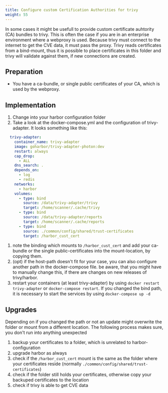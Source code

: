 ```yaml
---
title: Configure custom Certification Authorities for trivy
weight: 55
---
```


In some cases it might be usefull to provide custom certificate auhtority (CA) bundles to trivy. This is often the case if you are in an enterprise environment where a webproxy is used. Because trivy must connect to the internet to get the CVE data, it must pass the proxy. Trivy reads certificates from a bind-mount, thus it is possible to place certificates in this folder and trivy will validate against them, if new connections are created.

## Preparation
- You have a ca-bundle, or single public certificates of your CA, which is used by the webproxy.

## Implementation
1. Change into your harbor configuration folder
1. Take a look at the docker-compose.yml and the configuration of trivy-adapter. It looks something like this:
```yaml
  trivy-adapter:
    container_name: trivy-adapter
    image: goharbor/trivy-adapter-photon:dev
    restart: always
    cap_drop:
      - ALL
    dns_search: .
    depends_on:
      - log
      - redis
    networks:
      - harbor
    volumes:
      - type: bind
        source: /data/trivy-adapter/trivy
        target: /home/scanner/.cache/trivy
      - type: bind
        source: /data/trivy-adapter/reports
        target: /home/scanner/.cache/reports
      - type: bind
        source: ./common/config/shared/trust-certificates
        target: /harbor_cust_cert
```
1. note the binding which mounts to `/harbor_cust_cert` and add your ca-bundle or the single public-certificates into the mount-location, by copying them.
1. (opt) if the host-path doesn't fit for your case, you can also configure another path in the docker-compose file. be aware, that you might have to manually change this, if there are changes on new releases of trivy/harbor.
1. restart your containers (at least trivy-adapter) by using `docker restart trivy-adapter` or `docker-compose restart`. If you changed the bind path, it is necessary to start the services by using `docker-compose up -d`

## Upgrades
Depending on if you changed the path or not an update might overwrite the folder or mount from a different location. The following process makes sure, you don't run into anything unexpected
1. backup your certificates to a folder, which is unrelated to harbor-configuration
1. upgrade harbor as always
1. check if the `/harbor_cust_cert` mount is the same as the folder where your certificates reside (normally `./common/config/shared/trust-certificates`)
1. check if the folder still holds your certificates, otherwise copy your backuped certificates to the location
1. check if trivy is able to get CVE data
